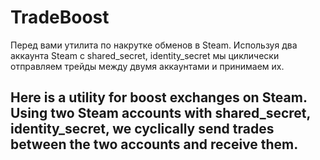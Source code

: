 # TradeBoost

Перед вами утилита по накрутке обменов в Steam.
Используя два аккаунта Steam с shared_secret, identity_secret мы циклически отправляем трейды между двумя аккаунтами и принимаем их.

Here is a utility for boost exchanges on Steam.
Using two Steam accounts with shared_secret, identity_secret, we cyclically send trades between the two accounts and receive them.
-------------------------
